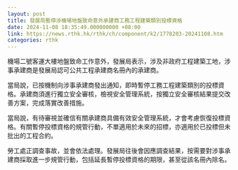 ```yaml
---
layout: post
title: 發展局暫停涉機場地盤致命意外承建商工務工程建築類別投標資格
date: 2024-11-08 18:35:49.000000000 +08:00
link: https://news.rthk.hk/rthk/ch/component/k2/1778203-20241108.htm
categories: rthk
---
```


機場二號客運大樓地盤致命工作意外，發展局表示，涉及非政府工程建築工地，涉事承建商是發展局認可公共工程承建商名冊內的承建商。
 
當局說，已按機制向涉事承建商發出通知，即時暫停工務工程建築類別的投標資格。承建商須進行獨立安全審核，檢視安全管理系統，按獨立安全審核結果提交改善方案，完成落實改善措施。

當局說，有待審視並確信有關承建商具備有效安全管理系統，才會考慮恢復投標資格。有關暫停投標資格的規管行動，不單適用於未來的招標，亦適用於已投標但未批出的工程合約。
 
勞工處正調查事故，並會依法處理。發展局往後會因應調查結果，按需要對涉事承建商採取進一步規管行動，包括延長暫停投標資格的期限，甚至從該名冊內除名。
